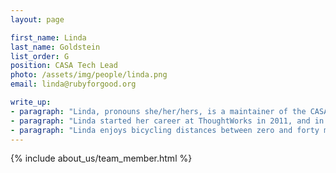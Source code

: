 ```yaml
---
layout: page

first_name: Linda
last_name: Goldstein
list_order: G
position: CASA Tech Lead
photo: /assets/img/people/linda.png
email: linda@rubyforgood.org

write_up:
- paragraph: "Linda, pronouns she/her/hers, is a maintainer of the CASA project, and a software developer at Parachute Health. She hosts weekly office hours where CASA contributors can drop in to ask questions, pair program, or just say hi. She puts sparkly emojis on everything. She also attends weekly stakeholder sync meetings to present work, ask questions about upcoming works, and stay in touch. She reviews and merges PRs (unless one of the other maintainers gets there first!). She set up PR and issue templates, creates “technical” github issues about fixing pending tests, makes new tests for db seeds, db migrations, and data loads. She welcomes new members and answers questions on slack, replies to questions on github, and hunts for bugs. Linda designed and create our CI pipeline, setup bugsnag, codeclimate, skylight and other integrations.  She does not try to write all the code, nor does she try to get everyone to write the code exactly as she would! And, she does not review and merge every PR! (CASA has several active maintainers who do a LOT of reviewing and merging!)"
- paragraph: "Linda started her career at ThoughtWorks in 2011, and in a lot of ways they raised her as a developer. Since then she has worked in assorted industries including but not limited to airlines, payment processing and heathtech. She often deals with devops-ish issues, worries about security, and responds to pages. She likes pair programming and writing tests."
- paragraph: "Linda enjoys bicycling distances between zero and forty miles on her Globe7, she reads a large number of SF&F books. Her degree is no longer offered by the university from which it was obtained, but she usually describes it as “journalism but I got adopted by the CS department”."
---
```


{% include about_us/team_member.html %}
